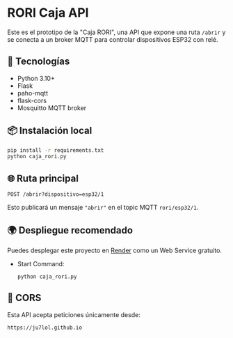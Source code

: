 # RORI Caja API

Este es el prototipo de la "Caja RORI", una API que expone una ruta `/abrir` y se conecta a un broker MQTT para controlar dispositivos ESP32 con relé.

## 🔧 Tecnologías

- Python 3.10+
- Flask
- paho-mqtt
- flask-cors
- Mosquitto MQTT broker

## 📦 Instalación local

```bash
pip install -r requirements.txt
python caja_rori.py
```

## 🌐 Ruta principal

```
POST /abrir?dispositivo=esp32/1
```

Esto publicará un mensaje `"abrir"` en el topic MQTT `rori/esp32/1`.

## 🌍 Despliegue recomendado

Puedes desplegar este proyecto en [Render](https://render.com/) como un Web Service gratuito.

- Start Command:
  ```
  python caja_rori.py
  ```

## 🔐 CORS

Esta API acepta peticiones únicamente desde:

```
https://ju7lol.github.io
```
